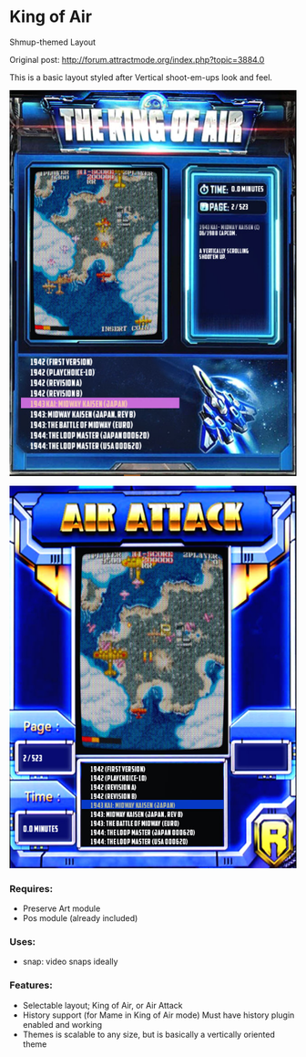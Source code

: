 # King of Air
Shmup-themed Layout

Original post: http://forum.attractmode.org/index.php?topic=3884.0

This is a basic layout styled after Vertical shoot-em-ups look and feel. 

![King of Air Sample](https://raw.githubusercontent.com/mahuti/King-of-Air/master/king_of_air.jpg)

![Air Attack Sample](https://raw.githubusercontent.com/mahuti/King-of-Air/master/air_attack.jpg)

### Requires: 
- Preserve Art module 
- Pos module (already included)

### Uses: 
- snap: video snaps ideally

### Features: 
- Selectable layout; King of Air, or Air Attack
- History support (for Mame in King of Air mode) Must have history plugin enabled and working
- Themes is scalable to any size, but is basically a vertically oriented theme


